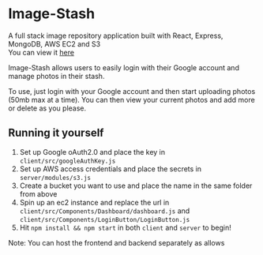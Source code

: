 # Image-Stash
A full stack image repository application built with React, Express, MongoDB, AWS EC2 and S3  
You can view it [here](http://ec2-3-96-142-166.ca-central-1.compute.amazonaws.com:3000/)

Image-Stash allows users to easily login with their Google account and manage photos in their stash.

To use, just login with your Google account and then start uploading photos (50mb max at a time). You can then view your current photos and add more or delete as you please.

## Running it yourself
1. Set up Google oAuth2.0 and place the key in ```client/src/googleAuthKey.js```  
2. Set up AWS access credentials and place the secrets in ```server/modules/s3.js```
3. Create a bucket you want to use and place the name in the same folder from above
4. Spin up an ec2 instance and replace the url in ```client/src/Components/Dashboard/dashboard.js``` and ```client/src/Components/LoginButton/LoginButton.js```
5. Hit ```npm install && npm start``` in both ```client``` and ```server``` to begin!

Note: You can host the frontend and backend separately as allows
